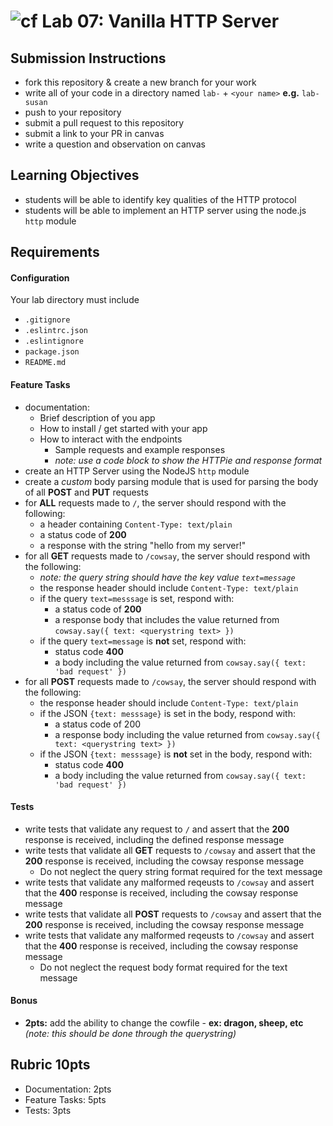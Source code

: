 ![cf](https://i.imgur.com/7v5ASc8.png) Lab 07: Vanilla HTTP Server
======

## Submission Instructions
  * fork this repository & create a new branch for your work
  * write all of your code in a directory named `lab-` + `<your name>` **e.g.** `lab-susan`
  * push to your repository
  * submit a pull request to this repository
  * submit a link to your PR in canvas
  * write a question and observation on canvas

## Learning Objectives  
* students will be able to identify key qualities of the HTTP protocol
* students will be able to implement an HTTP server using the node.js `http` module

## Requirements
#### Configuration  
<!-- list of files, configurations, tools, etc that are required -->
Your lab directory must include  
* `.gitignore`
* `.eslintrc.json`
* `.eslintignore`
* `package.json`
* `README.md`

#### Feature Tasks  
* documentation: 
  - Brief description of you app
  - How to install / get started with your app
  - How to interact with the endpoints
    - Sample requests and example responses
    - _note: use a code block to show the HTTPie and response format_
* create an HTTP Server using the NodeJS `http` module
* create a *custom* body parsing module that is used for parsing the body of all **POST** and **PUT** requests
* for **ALL** requests made to `/`, the server should respond with the following:
  * a header containing `Content-Type: text/plain`
  * a status code of **200**
  * a response with the string "hello from my server!"
* for all **GET** requests made to `/cowsay`, the server should respond with the following:
  * _note: the query string should have the key value `text=message`_
  * the response header should include `Content-Type: text/plain`
  * if the query `text=messsage` is set, respond with:
    * a status code of **200**
    * a response body that includes the value returned from `cowsay.say({ text: <querystring text> })`
  * if the query `text=message` is **not** set, respond with:
    * status code **400**
    * a body including the value returned from `cowsay.say({ text: 'bad request' })`
* for all **POST** requests made to `/cowsay`, the server should respond with the following:
  * the response header should include `Content-Type: text/plain`
  * if the JSON `{text: messsage}` is set in the body, respond with:
    * a status code of 200
    * a response body including the value returned from `cowsay.say({ text: <querystring text> })`
  * if the JSON `{text: messsage}` is **not** set in the body, respond with:
      * status code **400**
      * a body including the value returned from `cowsay.say({ text: 'bad request' })`

#### Tests
* write tests that validate any request to `/` and assert that the **200** response is received, including the defined response message
* write tests that validate all **GET** requests to `/cowsay` and assert that the **200** response is received, including the cowsay response message
  - Do not neglect the query string format required for the text message
* write tests that validate any malformed reqeusts to `/cowsay` and assert that the **400** response is received, including the cowsay response message
* write tests that validate all **POST** requests to `/cowsay` and assert that the **200** response is received, including the cowsay response message
* write tests that validate any malformed reqeusts to `/cowsay` and assert that the **400** response is received, including the cowsay response message
  - Do not neglect the request body format required for the text message

#### Bonus
* **2pts:** add the ability to change the cowfile - **ex: dragon, sheep, etc** _(note: this should be done through the querystring)_

## Rubric 10pts
* Documentation: 2pts
* Feature Tasks: 5pts
* Tests: 3pts